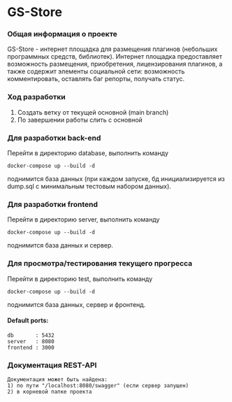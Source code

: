 # GS-Store

### Общая информация о проекте
GS-Store - интернет площадка для размещения плагинов (небольших программных средств, библиотек). Интернет площадка предоставляет возможность размещения, приобретения, лицензирования плагинов, а также содержит элементы социальной сети: возможность комментировать, оставлять баг репорты, получать статус.

### Ход разработки
1) Создать ветку от текущей основной (main branch)
2) По завершении работы слить с основной

### Для разработки back-end
Перейти в директорию database, выполнить команду

	docker-compose up --build -d
поднимится база данных (при каждом запуске, бд инициализируется из dump.sql с минимальным тестовым набором данных).

### Для разработки frontend
Перейти в директорию server, выполнить команду

	docker-compose up --build -d
поднимится база данных и сервер.

### Для просмотра/тестирования текущего прогресса 
Перейти в директорию test, выполнить команду

	docker-compose up --build -d
поднимится база данных, сервер и фронтенд.

#### Default ports:
    db       : 5432
    server   : 8080
    frontend : 3000

### Документация REST-API
    Документация может быть найдена:
    1) по пути "/localhost:8080/swagger" (если сервер запущен)
    2) в корневой папке проекта

